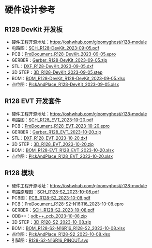 # 硬件设计参考

## R128 DevKit 开发板

- 硬件工程开源地址：https://oshwhub.com/gloomyghost/r128-module
- 电路图：[SCH_R128-DevKit_2023-09-05.pdf](https://www.aw-ol.com/downloads?cat=22)
- PCB：[ProDocument_R128-DevKit_2023-09-05.epro](https://www.aw-ol.com/downloads?cat=22)
- GERBER：[Gerber_R128-DevKit_2023-09-05.zip](https://www.aw-ol.com/downloads?cat=22)
- STL：[DXF_R128-DevKit_2023-09-05.dxf](https://www.aw-ol.com/downloads?cat=22)
- 3D STEP：[3D_R128-DevKit_2023-09-05.step](https://www.aw-ol.com/downloads?cat=22)
- BOM：[BOM_R128-DevKit_R128-DevKit_2023-09-05.xlsx](https://www.aw-ol.com/downloads?cat=22)
- 点位图：[PickAndPlace_R128-DevKit_2023-09-05.xlsx](https://www.aw-ol.com/downloads?cat=22)

## R128 EVT 开发套件

- 硬件工程开源地址：https://oshwhub.com/gloomyghost/r128-module
- 电路图：[SCH_R128_EVT_2023-10-20.pdf](https://www.aw-ol.com/downloads?cat=22)
- PCB：[ProDocument_R128-EVT_2023-10-20.epro](https://www.aw-ol.com/downloads?cat=22)
- GERBER：[Gerber_R128_EVT_2023-10-20.zip](https://www.aw-ol.com/downloads?cat=22)
- STL：[DXF_R128_EVT_2023-10-20.dxf](https://www.aw-ol.com/downloads?cat=22)
- 3D STEP：[3D_R128_EVT_2023-10-20.zip](https://www.aw-ol.com/downloads?cat=22)
- BOM：[BOM_R128-EVT_R128_EVT_2023-10-20.xlsx](https://www.aw-ol.com/downloads?cat=22)
- 点位图：[PickAndPlace_R128_EVT_2023-10-20.xlsx](https://www.aw-ol.com/downloads?cat=22)

## R128 模块

- 硬件工程开源地址：https://oshwhub.com/gloomyghost/r128-module
- 电路原理图：[SCH_R128-S2_2023-10-08.pdf](https://www.aw-ol.com/downloads?cat=22)
- PCB图：[PCB_R128-S2_2023-10-08.pdf](https://www.aw-ol.com/downloads?cat=22)
- PCB：[ProDocument_R128-S2-N16R16_2023-10-08.epro](https://www.aw-ol.com/downloads?cat=22)
- GERBER：[SCH_R128-S2_2023-10-08.pdf](https://www.aw-ol.com/downloads?cat=22)
- ODB++：[odb++_pcb_2023-10-08.zip](https://www.aw-ol.com/downloads?cat=22)
- 3D STEP：[3D_R128-S2_2023-10-08.zip](https://www.aw-ol.com/downloads?cat=22)
- BOM：[BOM_R128-S2-N16R16_R128-S2_2023-10-08.xlsx](https://www.aw-ol.com/downloads?cat=22)
- 点位图：[PickAndPlace_R128-S2_2023-10-08.xlsx](https://www.aw-ol.com/downloads?cat=22)
- 引脚图：[R128-S2-N16R16_PINOUT.svg](https://www.aw-ol.com/downloads?cat=22)
